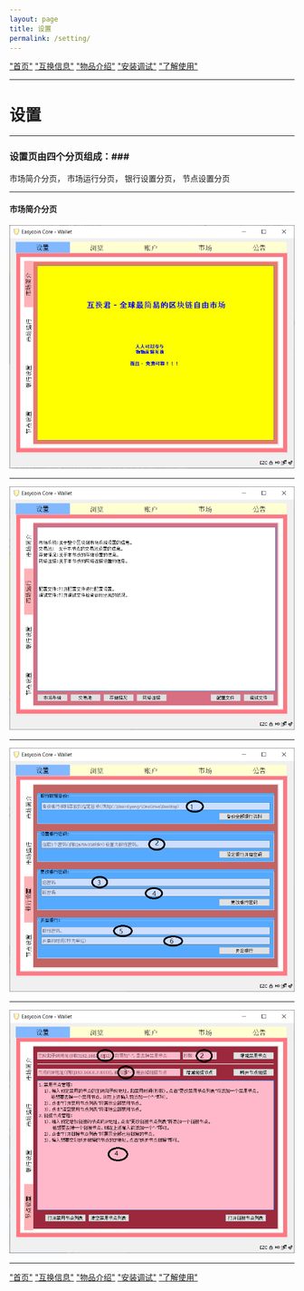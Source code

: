 ```yaml
---
layout: page
title: 设置
permalink: /setting/
---
```


["首页"](https://ubarterchain.github.io/) ["互换信息"](/info/)  ["物品介绍"](/list/)   ["安装调试"](/install/)   ["了解使用"](/learn/) 

---

# 设置 #

---

### 设置页由四个分页组成：###
   市场简介分页， 市场运行分页，  银行设置分页， 节点设置分页
 
---

#### 市场简介分页 ####

<div class='fig figcenter fighighlight'>
  <img src='/11.png'>
</div>

---

<div class='fig figcenter fighighlight'>
  <img src='/12.png'>
</div>

---

<div class='fig figcenter fighighlight'>
  <img src='/13.png'>
</div>

---

<div class='fig figcenter fighighlight'>
  <img src='/14.png'>
</div>

---

["首页"](https://ubarterchain.github.io/) ["互换信息"](/info/)  ["物品介绍"](/list/)   ["安装调试"](/install/)   ["了解使用"](/learn/) 
